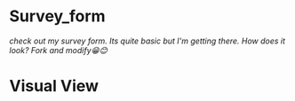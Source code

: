 # Survey_form
<i>check out my survey form. Its quite basic but I'm getting there. How does it look? Fork and modify😁😊</i>
<h1>Visual View</h1>
